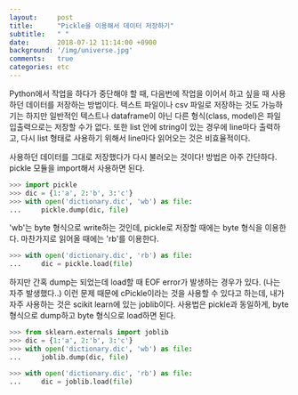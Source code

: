 ```yaml
---
layout:     post
title:      "Pickle을 이용해서 데이터 저장하기"
subtitle:   " "
date:       2018-07-12 11:14:00 +0900
background: '/img/universe.jpg'
comments:   true
categories: etc
---
```



Python에서 작업을 하다가 중단해야 할 때, 다음번에 작업을 이어서 하고 싶을 때 사용하던 데이터를 저장하는 방법이다. 텍스트 파일이나 csv 파일로 저장하는 것도 가능하기는 하지만 일반적인 텍스트나 dataframe이 아닌 다른 형식(class, model)은 파일 입출력으로는 저장할 수가 없다. 또한 list 안에 string이 있는 경우에 line마다 출력하고, 다시 list 형태로 사용하기 위해서 line마다 읽어오는 것은 비효율적이다.

사용하던 데이터를 그대로 저장했다가 다시 불러오는 것이다! 방법은 아주 간단하다. pickle 모듈을 import해서 사용하면 된다.
```python
>>> import pickle
>>> dic = {1:'a', 2:'b', 3:'c'}
>>> with open('dictionary.dic', 'wb') as file:
...     pickle.dump(dic, file)
```
'wb'는 byte 형식으로 write하는 것인데, pickle로 저장할 때에는 byte 형식을 이용한다. 마찬가지로 읽어올 때에는 'rb'를 이용한다.
```python
>>> with open('dictionary.dic', 'rb') as file:
...     dic = pickle.load(file)
```

하지만 간혹 dump는 되었는데 load할 때 EOF error가 발생하는 경우가 있다. (나는 자주 발생했다..) 이런 문제 때문에 cPickle이라는 것을 사용할 수 있다고 하는데, 내가 자주 사용하는 것은 scikit learn에 있는 joblib이다. 사용법은 pickle과 동일하게, byte 형식으로 dump하고 byte 형식으로 load하면 된다.

```python
>>> from sklearn.externals import joblib
>>> dic = {1:'a', 2:'b', 3:'c'}
>>> with open('dictionary.dic', 'wb') as file:
...     joblib.dump(dic, file)
```

```python
>>> with open('dictionary.dic', 'rb') as file:
...     dic = joblib.load(file)
```
